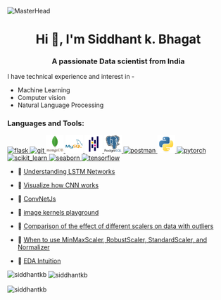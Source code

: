 <!--### Hi there 👋-->

<!--
**siddhantkb/siddhantkb** is a ✨ _special_ ✨ repository because its `README.md` (this file) appears on your GitHub profile.

Here are some ideas to get you started:

- 🔭 I’m currently working on ...
- 🌱 I’m currently learning ...
- 👯 I’m looking to collaborate on ...
- 🤔 I’m looking for help with ...
- 💬 Ask me about ...
- 📫 How to reach me: ...
- 😄 Pronouns: ...
- ⚡ Fun fact: ...
- 📖 <a href="" target="_blank" rel="noreferrer"></a>
-->
![MasterHead](https://scitechdaily.com/images/Brain-Patterns-Illustration.gif)
<h1 align="center">Hi 👋, I'm Siddhant k. Bhagat</h1>
<h3 align="center">A passionate Data scientist from India</h3>

<!--<h3 align="left">Connect with me:</h3>-->
<p align="left">
I have technical experience and interest in -
<ul>
	<li>Machine Learning</li>
	<li>Computer vision</li>
	<li>Natural Language Processing</li>
</ul>
</p>

<h3 align="left">Languages and Tools:</h3>
<p align="left"> <!--<a href="https://aws.amazon.com" target="_blank" rel="noreferrer"> <img src="https://raw.githubusercontent.com/devicons/devicon/master/icons/amazonwebservices/amazonwebservices-original-wordmark.svg" alt="aws" width="40" height="40"/> </a> <a href="https://www.djangoproject.com/" target="_blank" rel="noreferrer"> <img src="https://cdn.worldvectorlogo.com/logos/django.svg" alt="django" width="40" height="40"/> </a> <a href="https://www.docker.com/" target="_blank" rel="noreferrer"> <img src="https://raw.githubusercontent.com/devicons/devicon/master/icons/docker/docker-original-wordmark.svg" alt="docker" width="40" height="40"/> </a> --><a href="https://flask.palletsprojects.com/" target="_blank" rel="noreferrer"> <img src="https://www.vectorlogo.zone/logos/pocoo_flask/pocoo_flask-icon.svg" alt="flask" width="40" height="40"/> </a> <a href="https://git-scm.com/" target="_blank" rel="noreferrer"> <img src="https://www.vectorlogo.zone/logos/git-scm/git-scm-icon.svg" alt="git" width="40" height="40"/> </a><!-- <a href="https://kubernetes.io" target="_blank" rel="noreferrer"> <img src="https://www.vectorlogo.zone/logos/kubernetes/kubernetes-icon.svg" alt="kubernetes" width="40" height="40"/> </a>--> <a href="https://www.mongodb.com/" target="_blank" rel="noreferrer"> <img src="https://raw.githubusercontent.com/devicons/devicon/master/icons/mongodb/mongodb-original-wordmark.svg" alt="mongodb" width="40" height="40"/> </a> <a href="https://www.mysql.com/" target="_blank" rel="noreferrer"> <img src="https://raw.githubusercontent.com/devicons/devicon/master/icons/mysql/mysql-original-wordmark.svg" alt="mysql" width="40" height="40"/> </a> <a href="https://pandas.pydata.org/" target="_blank" rel="noreferrer"> <img src="https://raw.githubusercontent.com/devicons/devicon/2ae2a900d2f041da66e950e4d48052658d850630/icons/pandas/pandas-original.svg" alt="pandas" width="40" height="40"/> </a> <a href="https://www.postgresql.org" target="_blank" rel="noreferrer"> <img src="https://raw.githubusercontent.com/devicons/devicon/master/icons/postgresql/postgresql-original-wordmark.svg" alt="postgresql" width="40" height="40"/> </a> <a href="https://postman.com" target="_blank" rel="noreferrer"> <img src="https://www.vectorlogo.zone/logos/getpostman/getpostman-icon.svg" alt="postman" width="40" height="40"/> </a> <a href="https://www.python.org" target="_blank" rel="noreferrer"> <img src="https://raw.githubusercontent.com/devicons/devicon/master/icons/python/python-original.svg" alt="python" width="40" height="40"/> </a> <a href="https://pytorch.org/" target="_blank" rel="noreferrer"> <img src="https://www.vectorlogo.zone/logos/pytorch/pytorch-icon.svg" alt="pytorch" width="40" height="40"/> </a> <a href="https://scikit-learn.org/" target="_blank" rel="noreferrer"> <img src="https://upload.wikimedia.org/wikipedia/commons/0/05/Scikit_learn_logo_small.svg" alt="scikit_learn" width="40" height="40"/> </a> <a href="https://seaborn.pydata.org/" target="_blank" rel="noreferrer"> <img src="https://seaborn.pydata.org/_images/logo-mark-lightbg.svg" alt="seaborn" width="40" height="40"/> </a> <a href="https://www.tensorflow.org" target="_blank" rel="noreferrer"> <img src="https://www.vectorlogo.zone/logos/tensorflow/tensorflow-icon.svg" alt="tensorflow" width="40" height="40"/> </a> </p>


- 📖 <a href="https://colah.github.io/posts/2015-08-Understanding-LSTMs/" target="_blank" rel="noreferrer">Understanding LSTM Networks</a>
- 📖 <a href="https://adamharley.com/nn_vis/cnn/3d.html" target="_blank" rel="noreferrer">Visualize how CNN works</a>
- 📖 <a href="https://cs.stanford.edu/people/karpathy/convnetjs/" target="_blank" rel="noreferrer">ConvNetJs</a>
- 📖 <a href="https://setosa.io/ev/image-kernels/" target="_blank" rel="noreferrer">image kernels playground</a>

- 📖 <a href="https://scikit-learn.org/stable/auto_examples/preprocessing/plot_all_scaling.html" target="_blank" rel="noreferrer">Comparison of the effect of different scalers on data with outliers</a>
- 📖 <a href="https://towardsdatascience.com/scale-standardize-or-normalize-with-scikit-learn-6ccc7d176a02" target="_blank" rel="noreferrer">When to use MinMaxScaler, RobustScaler, StandardScaler, and Normalizer
</a>

- 📖 <a href="https://towardsdatascience.com/exploratory-data-analysis-8fc1cb20fd15" target="_blank" rel="noreferrer">EDA Intuition</a>


<p><img align="left" src="https://github-readme-stats.vercel.app/api/top-langs?username=siddhantkb&show_icons=true&locale=en&layout=compact" alt="siddhantkb" /></p>

<p>&nbsp;<img align="center" src="https://github-readme-stats.vercel.app/api?username=siddhantkb&show_icons=true&locale=en" alt="siddhantkb" /></p>

<p><img align="center" src="https://github-readme-streak-stats.herokuapp.com/?user=siddhantkb&" alt="siddhantkb" /></p>
